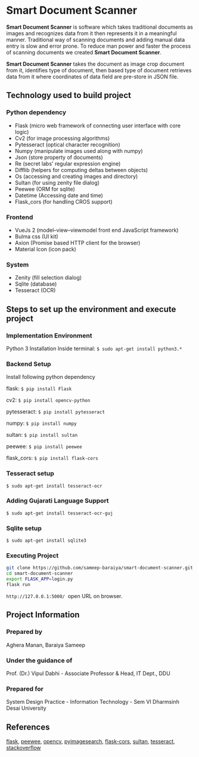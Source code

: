 # Smart Document Scanner

**Smart Document Scanner** is software which takes traditional documents as images and recognizes data from it then represents it in a meaningful manner. Traditional way of scanning documents and adding manual data entry is slow and error prone. To reduce man power and faster the process of scanning documents we created **Smart Document Scanner**.

**Smart Document Scanner** takes the document as image crop document from it, identifies type of document, then based type of document retrieves data from it where coordinates of data field are pre-store in JSON file.

## Technology used to build project

### Python dependency

- Flask (micro web framework of connecting user interface with core logic)
- Cv2 (for image processing algorithms)
- Pytesseract (optical character recognition)
- Numpy (manipulate images used along with numpy)
- Json (store property of documents)
- Re (secret labs' regular expression engine)
- Difflib (helpers for computing deltas between objects)
- Os (accessing and creating images and directory)
- Sultan (for using zenity file dialog)
- Peewee (ORM for sqlite)
- Datetime (Accessing date and time)
- Flask_cors (for handling CROS support)

### Frontend

- VueJs 2 (model–view–viewmodel front end JavaScript framework)
- Bulma css (UI kit)
- Axion (Promise based HTTP client for the browser)
- Material Icon (icon pack)

### System

- Zenity (fill selection dialog)
- Sqlite (database)
- Tesseract (OCR)

## Steps to set up the environment and execute project

### Implementation Environment

Python 3 Installation Inside terminal:
`$ sudo apt-get install python3.*`

### Backend Setup

Install following python dependency

flask:
`$ pip install Flask`

cv2:
`$ pip install opencv-python`

pytesseract:
`$ pip install pytesseract`

numpy:
`$ pip install numpy`

sultan:
`$ pip install sultan`

peewee:
`$ pip install peewee`

flask_cors:
`$ pip install flask-cors`

### Tesseract setup

`$ sudo apt-get install tesseract-ocr`

### Adding Gujarati Language Support

`$ sudo apt-get install tesseract-ocr-guj`

### Sqlite setup

`$ sudo apt-get install sqlite3`

### Executing Project

```bash
git clone https://github.com/sameep-baraiya/smart-document-scanner.git
cd smart-document-scanner
export FLASK_APP=login.py
flask run
```

`http://127.0.0.1:5000/` ​ open URL on browser.

## Project Information

### Prepared by

Aghera Manan, Baraiya Sameep

### Under the guidance of

Prof. (Dr.) Vipul Dabhi - Associate Professor & Head, IT Dept., DDU

### Prepared for

System Design Practice - Information Technology - Sem VI Dharmsinh Desai University

## References

[flask](https://flask.palletsprojects.com/en/1.1.x/),
[peewee](http://docs.peewee-orm.com/en/latest/),
[opencv](https://opencv.org/),
[pyimagesearch](http://pyimagesearch.com/),
[flask-cors](https://flask-cors.readthedocs.io/en/latest/),
[sultan](https://sultan.readthedocs.io/en/latest/),
[tesseract](https://github.com/tesseract-ocr/tesseract),
[stackoverflow](https://stackoverflow.com/questions/46731947/detect-angle-and-rotate-an-image-in-python)
